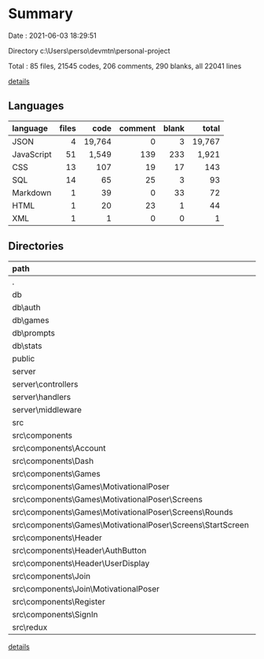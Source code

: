 # Summary

Date : 2021-06-03 18:29:51

Directory c:\Users\perso\devmtn\personal-project

Total : 85 files,  21545 codes, 206 comments, 290 blanks, all 22041 lines

[details](details.md)

## Languages
| language | files | code | comment | blank | total |
| :--- | ---: | ---: | ---: | ---: | ---: |
| JSON | 4 | 19,764 | 0 | 3 | 19,767 |
| JavaScript | 51 | 1,549 | 139 | 233 | 1,921 |
| CSS | 13 | 107 | 19 | 17 | 143 |
| SQL | 14 | 65 | 25 | 3 | 93 |
| Markdown | 1 | 39 | 0 | 33 | 72 |
| HTML | 1 | 20 | 23 | 1 | 44 |
| XML | 1 | 1 | 0 | 0 | 1 |

## Directories
| path | files | code | comment | blank | total |
| :--- | ---: | ---: | ---: | ---: | ---: |
| . | 85 | 21,545 | 206 | 290 | 22,041 |
| db | 14 | 65 | 25 | 3 | 93 |
| db\auth | 5 | 17 | 0 | 0 | 17 |
| db\games | 2 | 5 | 0 | 0 | 5 |
| db\prompts | 1 | 2 | 0 | 0 | 2 |
| db\stats | 4 | 13 | 1 | 0 | 14 |
| public | 2 | 45 | 23 | 2 | 70 |
| server | 8 | 313 | 23 | 43 | 379 |
| server\controllers | 4 | 183 | 8 | 8 | 199 |
| server\handlers | 2 | 65 | 1 | 13 | 79 |
| server\middleware | 1 | 8 | 0 | 1 | 9 |
| src | 58 | 3,806 | 135 | 207 | 4,148 |
| src\components | 45 | 1,133 | 89 | 170 | 1,392 |
| src\components\Account | 2 | 8 | 0 | 1 | 9 |
| src\components\Dash | 2 | 8 | 0 | 1 | 9 |
| src\components\Games | 22 | 725 | 76 | 106 | 907 |
| src\components\Games\MotivationalPoser | 19 | 653 | 75 | 99 | 827 |
| src\components\Games\MotivationalPoser\Screens | 17 | 550 | 73 | 85 | 708 |
| src\components\Games\MotivationalPoser\Screens\Rounds | 3 | 27 | 21 | 9 | 57 |
| src\components\Games\MotivationalPoser\Screens\StartScreen | 2 | 134 | 18 | 28 | 180 |
| src\components\Header | 6 | 120 | 3 | 19 | 142 |
| src\components\Header\AuthButton | 2 | 43 | 0 | 8 | 51 |
| src\components\Header\UserDisplay | 2 | 44 | 0 | 4 | 48 |
| src\components\Join | 9 | 203 | 10 | 34 | 247 |
| src\components\Join\MotivationalPoser | 7 | 101 | 1 | 10 | 112 |
| src\components\Register | 2 | 42 | 0 | 6 | 48 |
| src\components\SignIn | 2 | 27 | 0 | 3 | 30 |
| src\redux | 3 | 85 | 11 | 16 | 112 |

[details](details.md)